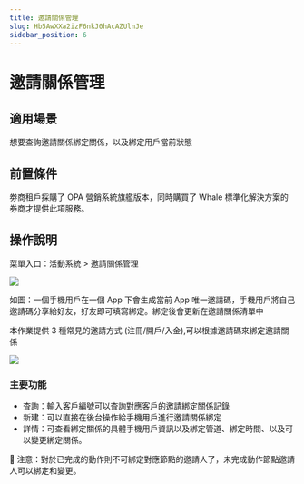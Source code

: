 ```yaml
---
title: 邀請關係管理
slug: Hb5AwXXa2izF6nkJ0hAcAZUlnJe
sidebar_position: 6
---
```



# 邀請關係管理

## 適用場景

想要查詢邀請關係綁定關係，以及綁定用戶當前狀態

## 前置條件

劵商租戶採購了 OPA 營銷系統旗艦版本，同時購買了 Whale 標準化解決方案的券商才提供此項服務。

## 操作說明

菜單入口：活動系統 &gt; 邀請關係管理

<img src="/assets/BEVdbM8Hno81aCxPWDBce1DMnxH.png" src-width="2094" src-height="554" align="center"/>

如圖：一個手機用戶在一個 App 下會生成當前 App 唯一邀請碼，手機用戶將自己邀請碼分享給好友，好友即可填寫綁定。綁定後會更新在邀請關係清單中

本作業提供 3 種常見的邀請方式 (注冊/開戶/入金),可以根據邀請碼來綁定邀請關係

<img src="/assets/F4gNbW7b3onETUxOPbTc9XClnag.png" src-width="2338" src-height="1328" align="center"/>

### 主要功能

- 査詢：輸入客戶編號可以査詢對應客戶的邀請綁定關係記錄
- 新建：可以直接在後台操作給手機用戶進行邀請關係綁定
- 詳情：可查看綁定關係的具體手機用戶資訊以及綁定管道、綁定時間、以及可以變更綁定關係。

<div class="callout callout-bg-2 callout-border-2">
<p>🌟 注意：對於已完成的動作則不可綁定對應節點的邀請人了，未完成動作節點邀請人可以綁定和變更。</p>
</div>

